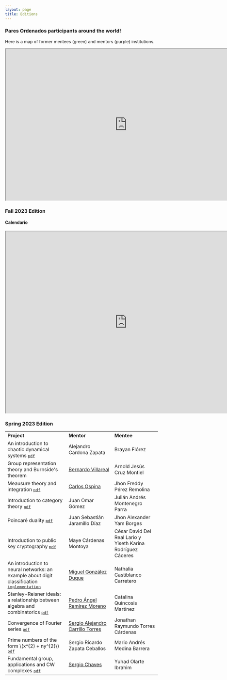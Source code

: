 ```yaml
---
layout: page
title: Editions
---
```


### Pares Ordenados participants around the world! 

Here is a map of former mentees (green) and mentors (purple) institutions.

<div class="google-map">
<p align="center">
<iframe src="https://www.google.com/maps/d/u/3/embed?mid=10fk_iE0reDMM932k9EpuC34nK0z5z04&ehbc=2E312F" 
width="800" height="500"></iframe>
</p>
</div>

### Fall 2023 Edition
#### Calendario
<div class="google-map">
<p align="center">
<iframe src="https://calendar.google.com/calendar/embed?height=600&wkst=2&bgcolor=%23ffffff&ctz=America%2FNew_York&hl=es&showNav=1&showDate=1&showPrint=0&showTabs=0&showCalendars=0&src=Nzc0YTRmMjQ2ODJmMjY1OTQ5ZjE1MmIzYTIzMzc2MTk5YjFlNmE1YmE4NTVkZDAyZjdkOTM0ZTA4N2JiNjc4NEBncm91cC5jYWxlbmRhci5nb29nbGUuY29t&color=%2333B679" 
width="800" height="600"></iframe>
</p>
</div>

### Spring 2023 Edition
<p align="center">
<table style="width:100%">
  <tr>
    <td style="width:40%"><strong>Project</strong></td>
    <td style="width:30%"><strong>Mentor</strong></td>
    <td><strong>Mentee</strong></td>
  </tr>
  <tr>
    <td>An introduction to chaotic dynamical systems 
      <a href="https://ninyam.github.io/paresordenados/edicionP23/(Alejandro,BrayanF).pdf"><tt>pdf</tt></a>
    </td>
    <td>Alejandro Cardona Zapata</td>
    <td>Brayan Flórez</td>
  </tr>
  <tr>
    <td>Group representation theory and Burnside's theorem</td>
    <td><a href="https://www.matem.unam.mx/~villarreal/">Bernardo Villareal</a></td>
    <td>Arnold Jesús Cruz Montiel</td>
  </tr>
  <tr>
    <td>Meausure theory and integration 
      <a href="https://ninyam.github.io/paresordenados/edicionP23/(Carlos,Jhon%20Freddy).pdf"><tt>pdf</tt></a>
    </td>
    <td><a href="https://www.math.utah.edu/~ospina/">Carlos Ospina</a></td>
    <td>Jhon Freddy Pérez Remolina</td>
  </tr>
  <tr>
    <td>Introduction to category theory 
      <a href="https://ninyam.github.io/paresordenados/edicionP23/(Juan%20Omar,Julian%20Andres).pdf"><tt>pdf</tt></a>
    </td>
    <td>Juan Omar Gómez</td>
    <td>Julián Andrés Montenegro Parra</td>
  </tr>
  <tr>
    <td>Poincaré duality
      <a href="https://ninyam.github.io/paresordenados/edicionP23/(Juan%20Sebastian,Jhon%20Alexander).pdf"><tt>pdf</tt></a>
    </td>
    <td>Juan Sebastián Jaramillo Díaz</td>
    <td>Jhon Alexander Yam Borges</td>
  </tr>
  <tr>
    <td>Introduction to public key cryptography
      <a href="https://ninyam.github.io/paresordenados/edicionP23/(Maye,Cesar+Yiseth).pdf"><tt>pdf</tt></a>
    </td>
    <td>Maye Cárdenas Montoya</td>
    <td>César David Del Real Lario y Yiseth Karina Rodríguez Cáceres</td>
  </tr>
  <tr>
    <td>An introduction to neural networks: an example about digit classification
      <a href="https://github.com/nathalia1128/pares_ordenados_2"><tt>implementation</tt></a>
    </td>
    <td><a href="https://www.miguelgondu.com/about/">Miguel González Duque</a></td>
    <td>Nathalia Castiblanco Carretero</td>
  </tr>
  <tr>
    <td>Stanley-Reisner ideals: a relationship between algebra and combinatorics
      <a href="https://ninyam.github.io/paresordenados/edicionP23/(Pedro,Catalina).pdf"><tt>pdf</tt></a>
    </td>
    <td><a href="https://sites.google.com/cimat.mx/pedro-ramirez-moreno/home-page">Pedro Ángel Ramírez Moreno</a></td>
    <td>Catalina Quincosis Martínez</td>
  </tr>
  <tr>
    <td>Convergence of Fourier series 
      <a href="https://ninyam.github.io/paresordenados/edicionP23/(Sergio%20Alejandro,Jonathan%20Raymundo).pdf"><tt>pdf</tt></a>
    </td>
    <td><a href="https://sergiocarrillo3026.wixsite.com/scarrillomath">Sergio Alejandro Carrillo Torres</a></td>
    <td>Jonathan Raymundo Torres Cárdenas</td>
  </tr>
  <tr>
    <td>Prime numbers of the form \(x^{2} + ny^{2}\) 
      <a href="https://ninyam.github.io/paresordenados/edicionP23/(Sergio%20Ricardo,Mario%20Andres).pdf"><tt>pdf</tt></a>
    </td>
    <td>Sergio Ricardo Zapata Ceballos</td>
    <td>Mario Andrés Medina Barrera</td>
  </tr>
  <tr>
    <td>Fundamental group, applications and CW complexes 
      <a href="https://ninyam.github.io/paresordenados/edicionP23/(Sergio,Yuhad).pdf"><tt>pdf</tt></a>
    </td>
    <td><a href="https://schavesr.com/">Sergio Chaves</a></td>
    <td>Yuhad Olarte Ibrahim</td>
  </tr>
</table>
</p>